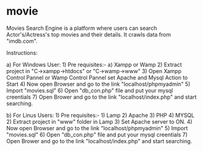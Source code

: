 # movie
Movies Search Engine is a platform where users can search Actor's/Actress's top movies and their details. It crawls data from "imdb.com". 

Instructions:

a) For Windows User:
	1) Pre requisites:- a) Xampp or Wamp
	2) Extract project in "C->xampp->htdocs" or "C->wamp->www"
	3) Open Xampp Control Pannel or Wamp Control Pannel set Apache and Mysql Action to Start
	4) Now open Browser and go to the link "localhost/phpmyadmin"
	5) Import "movies.sql" 
	6) Open "db_con.php" file and put your mysql creentials
	7) Open Brower and go to the link "localhost/index.php" and start searching.

b) For Linus Users:
	1) Pre requisites:- 1) Lamp
			    2) Apache 
			    3) PHP
			    4) MYSQL
	2) Extract project in "www" folder in Lamp
	3) Set Apache server to ON.
	4) Now open Browser and go to the link "localhost/phpmyadmin"
	5) Import "movies.sql" 
	6) Open "db_con.php" file and put your mysql creentials
	7) Open Brower and go to the link "localhost/index.php" and start searching.
